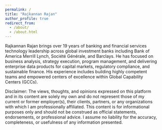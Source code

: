 ```yaml
---
permalink: /
title: "Rajkannan Rajan"
author_profile: true
redirect_from: 
  - /about/
  - /about.html
---
```


Rajkannan Rajan brings over 19 years of banking and financial services technology leadership across global investment banks including Bank of America Merrill Lynch, Société Générale, and Barclays. He has focused on business analysis, strategy execution, program management, and delivering enterprise data products for capital markets, regulatory compliance, and sustainable finance. His experience includes building highly competent teams and empowered centers of excellence within Global Capability Centers (GCCs).





Disclaimer:
The views, thoughts, and opinions expressed on this platform and in its content are solely my own and do not represent those of my current or former employer(s), their clients, partners, or any organizations with which I am professionally affiliated. This content is for informational purposes only and should not be construed as official statements, endorsements, or professional advice. I assume no liability for the accuracy, completeness, or usefulness of any information presented.

